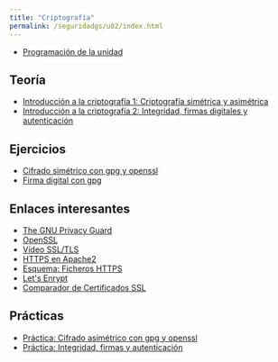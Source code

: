 ```yaml
---
title: "Criptografía"
permalink: /seguridadgs/u02/index.html
---
```


* [Programación de la unidad](programacion.html)

## Teoría

* [Introducción a la criptografía 1: Criptografía simétrica y asimétrica](https://docs.google.com/presentation/d/e/2PACX-1vRBGbFkiTmBJgZe7YAnFhXzzTgHEDgw65-mnCcjv0_xtfRde_bqDylF7cHsQnj7DeQK9IxxYMWCUaPr/pub?start=false&loop=false&delayms=3000)
* [Introducción a la criptografía 2: Integridad, firmas digitales y autenticación](https://docs.google.com/presentation/d/e/2PACX-1vSifw-oLVril_ABXeukhyAcM4vs4o76VoKCwad8ULL7h7XTuNOypdOt80ZC7sEGywnQVSikOOU3dxjQ/pub?start=false&loop=false&delayms=3000)

<!--
* [Introducción a la criptografía 3: Certificados digitales](https://docs.google.com/presentation/d/e/2PACX-1vTGi-1tMnk64rSjc0wIA26ivs-DFhAPXi2mQL5FzHNMggXZdGyes8gjwKOUxkfkRsOhEP_X3vz5xq1h/pub?start=false&loop=false&delayms=3000)
-->

## Ejercicios

* [Cifrado simétrico con gpg y openssl](gpg.html)
* [Firma digital con gpg](ejercicio_firma.html)

## Enlaces interesantes

* [The GNU Privacy Guard](https://gnupg.org/)
* [OpenSSL](https://www.openssl.org/)
* [Vídeo SSL/TLS](https://www.youtube.com/watch?v=xkipgsvlb68)
* [HTTPS en Apache2](https://plataforma.josedomingo.org/pledin/cursos/servicios2011/files/https.pdf)
* [Esquema: Ficheros HTTPS](https://plataforma.josedomingo.org/pledin/cursos/servicios2011/files/EsquemaFicherosHTTPS.jpeg)
* [Let's Enrypt](https://letsencrypt.org/es/)
* [Comparador de Certificados SSL](https://www.dondominio.com/products/ssl/business-validation/)


## Prácticas

* [Práctica: Cifrado asimétrico con gpg y openssl](asimetrico.html)
* [Práctica: Integridad, firmas y autenticación](firma.html)

<!--
* [Práctica: Certificados digitales. HTTPS](https.html)
-->